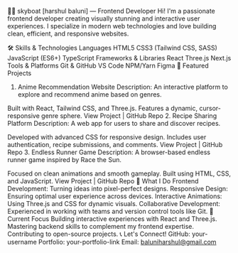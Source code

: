 👨‍💻 skyboat [harshul baluni] — Frontend Developer
Hi! I'm a passionate frontend developer creating visually stunning and interactive user experiences. I specialize in modern web technologies and love building clean, efficient, and responsive websites.

🛠️ Skills & Technologies
Languages
HTML5
CSS3 (Tailwind CSS, SASS)
JavaScript (ES6+)
TypeScript
Frameworks & Libraries
React
Three.js
Next.js
Tools & Platforms
Git & GitHub
VS Code
NPM/Yarn
Figma
🌟 Featured Projects
1. Anime Recommendation Website
Description: An interactive platform to explore and recommend anime based on genres.

Built with React, Tailwind CSS, and Three.js.
Features a dynamic, cursor-responsive genre sphere.
View Project | GitHub Repo
2. Recipe Sharing Platform
Description: A web app for users to share and discover recipes.

Developed with advanced CSS for responsive design.
Includes user authentication, recipe submissions, and comments.
View Project | GitHub Repo
3. Endless Runner Game
Description: A browser-based endless runner game inspired by Race the Sun.

Focused on clean animations and smooth gameplay.
Built using HTML, CSS, and JavaScript.
View Project | GitHub Repo
📌 What I Do
Frontend Development: Turning ideas into pixel-perfect designs.
Responsive Design: Ensuring optimal user experience across devices.
Interactive Animations: Using Three.js and CSS for dynamic visuals.
Collaborative Development: Experienced in working with teams and version control tools like Git.
🎯 Current Focus
Building interactive experiences with React and Three.js.
Mastering backend skills to complement my frontend expertise.
Contributing to open-source projects.
📞 Let's Connect!
GitHub: your-username
Portfolio: your-portfolio-link
Email: baluniharshul@gmail.com

